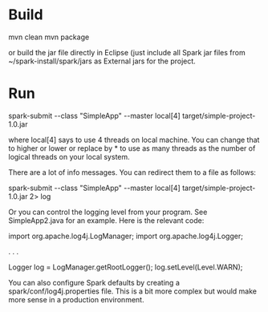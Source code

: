 
Build
=====

mvn clean
mvn package

or build the jar file directly in Eclipse (just include all Spark jar files from
~/spark-install/spark/jars as External jars for the project.

Run
===

spark-submit --class "SimpleApp" --master local[4] target/simple-project-1.0.jar

where local[4] says to use 4 threads on local machine. You can change that to higher or lower
or replace by * to use as many threads as the number of logical threads on your local system.

There are a lot of info messages. You can redirect them to a file as follows:

spark-submit --class "SimpleApp" --master local[4] target/simple-project-1.0.jar 2> log

Or you can control the logging level from your program. See SimpleApp2.java for an example. Here is
the relevant code:


import org.apache.log4j.LogManager;
import org.apache.log4j.Logger;

. . .

Logger log = LogManager.getRootLogger();
log.setLevel(Level.WARN);


You can also configure Spark defaults by creating a spark/conf/log4j.properties file. This is
a bit more complex but would make more sense in a production environment.
